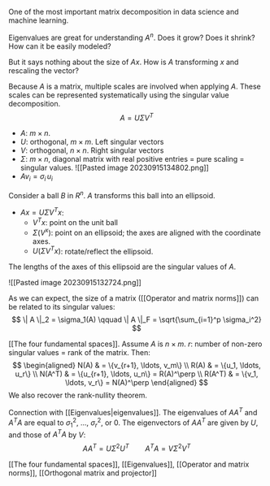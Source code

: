 One of the most important matrix decomposition in data science and machine learning.

Eigenvalues are great for understanding $A^n$. Does it grow? Does it shrink? How can it be easily modeled?

But it says nothing about the size of $Ax$. How is $A$ transforming $x$ and rescaling the vector?

Because $A$ is a matrix, multiple scales are involved when applying $A$. These scales can be represented systematically using the singular value decomposition.
$$
A = U \Sigma V^T
$$
- $A$: $m \times n$.
- $U$: orthogonal, $m \times m$. Left singular vectors
- $V$: orthogonal, $n \times n$. Right singular vectors
- $\Sigma$: $m \times n$, diagonal matrix with real positive entries = pure scaling = singular values.
![[Pasted image 20230915134802.png]]
- $A v_i = \sigma_i \, u_i$

Consider a ball $B$ in $R^n$. $A$ transforms this ball into an ellipsoid.

- $Ax = U \Sigma V^Tx$:
	- $V^T x$: point on the unit ball
	- $\Sigma (V^ x)$: point on an ellipsoid; the axes are aligned with the coordinate axes.
	- $U(\Sigma V^T x)$: rotate/reflect the ellipsoid.

The lengths of the axes of this ellipsoid are the singular values of $A$.

![[Pasted image 20230915132724.png]]

As we can expect, the size of a matrix ([[Operator and matrix norms]]) can be related to its singular values:
$$
\| A \|_2 = \sigma_1(A) \qquad
\| A \|_F = \sqrt{\sum_{i=1}^p \sigma_i^2}
$$

[[The four fundamental spaces]]. Assume $A$ is $n \times m$. $r$: number of non-zero singular values = rank of the matrix. Then:
$$
\begin{aligned}
N(A) & = \{v_{r+1}, \ldots, v_m\} \\
R(A) & = \{u_1, \ldots, u_r\} \\
N(A^T) & = \{u_{r+1}, \ldots, u_n\} = R(A)^\perp \\
R(A^T) & = \{v_1, \ldots, v_r\} = N(A)^\perp
\end{aligned}
$$
We also recover the rank-nullity theorem.

Connection with [[Eigenvalues|eigenvalues]]. The eigenvalues of $AA^T$ and $A^T A$ are equal to $\sigma_1^2$, ..., $\sigma_r^2$, or 0. The eigenvectors of $AA^T$ are given by $U$, and those of $A^T A$ by $V$:
$$
AA^T = U \Sigma^2 U^T \qquad
A^TA = V \Sigma^2 V^T
$$

[[The four fundamental spaces]], [[Eigenvalues]], [[Operator and matrix norms]], [[Orthogonal matrix and projector]]